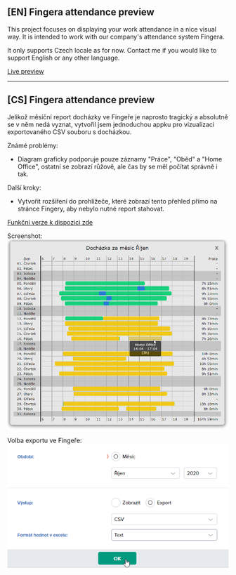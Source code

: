 ## [EN] Fingera attendance preview

This project focuses on displaying your work attendance in a nice visual way. It is intended to work with our company's attendance system Fingera.

It only supports Czech locale as for now. Contact me if you would like to support English or any other language.

[Live preview](https://papooch.github.io/fingera_attendance_preview/)

----------

## [CS] Fingera attendance preview

Jelikož měsíční report docházky ve Fingeře je naprosto tragický a absolutně se v něm nedá vyznat, vytvořil jsem jednoduchou appku pro vizualizaci exportovaného CSV souboru s docházkou.

Známé problémy:
 * Diagram graficky podporuje pouze záznamy "Práce", "Oběd" a "Home Office", ostatní se zobrazí růžově, ale čas by se měl počítat správně i tak.

Další kroky:
 * Vytvořit rozšíření do prohlížeče, které zobrazí tento přehled přímo na stránce Fingery, aby nebylo nutné report stahovat.  

[Funkční verze k dispozici zde](https://papooch.github.io/fingera_attendance_preview/)

Screenshot:
![Test Image 1](screenshots/app.png)

Volba exportu ve Fingeře:
![Test Image 1](screenshots/export.png)